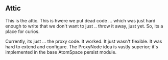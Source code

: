 Attic
-----

This is the attic. This is hwere we put dead code ... which was just
hard enough to write that we don't want to just .. throw it away, just
yet. So, its a place for curios.

Currently, its just ... the proxy code. It worked. It just wasn't
flexible. It was hard to extend and configure. The ProxyNode idea is
vastly superior; it's implemented in the base AtomSpace persist module.

